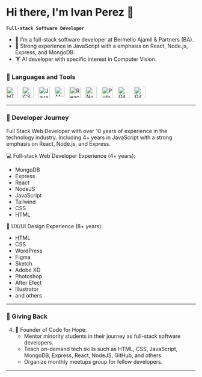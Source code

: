 # Hi there, I'm Ivan Perez 👋 

**`Full-stack Software Developer`**

- 🚢 I’m a full-stack software developer at Bermello Ajamil & Partners (BA).
- 🌱 Strong experience in JavaScript with a emphasis on React, Node.js, Express, and MongoDB.
- 🏋️ AI developer with specific interest in Computer Vision.

### 🧰 Languages and Tools

<img align="left" alt="HTML" width="30px" style="padding-right:10px;" src="https://cdn.jsdelivr.net/gh/devicons/devicon/icons/html5/html5-plain.svg" />
<img align="left" alt="CSS" width="30px" style="padding-right:10px;" src="https://cdn.jsdelivr.net/gh/devicons/devicon/icons/css3/css3-plain.svg" />
<img align="left" alt="JavaScript" width="30px" style="padding-right:10px;" src="https://cdn.jsdelivr.net/gh/devicons/devicon/icons/javascript/javascript-plain.svg" />
<img align="left" alt="MongoDB" width="26px" src="https://cdn.jsdelivr.net/gh/devicons/devicon/icons/mongodb/mongodb-original.svg" style="padding-right:10px;" />
<img align="left" alt="React" width="30px" style="padding-right:10px;" src="https://cdn.jsdelivr.net/gh/devicons/devicon/icons/react/react-original.svg" />
<img align="left" alt="NodeJS" width="30px" style="padding-right:10px;" src="https://cdn.jsdelivr.net/gh/devicons/devicon/icons/nodejs/nodejs-original.svg" />
<img align="left" alt="Python" width="30px" style="padding-right:10px;" src="https://cdn.jsdelivr.net/gh/devicons/devicon/icons/python/python-plain.svg" />
<img align="left" alt="Git" width="30px" style="padding-right:10px;" src="https://cdn.jsdelivr.net/gh/devicons/devicon/icons/git/git-original.svg" />
<img align="left" alt="GitHub" width="30px" style="padding-right:10px;" src="https://user-images.githubusercontent.com/3369400/139447912-e0f43f33-6d9f-45f8-be46-2df5bbc91289.png"  />
<br />
<br />

---
### 🏅 Developer Journey

Full Stack Web Developer with over 10 years of experience in the technology
industry. Including 4+ years in JavaScript with a strong emphasis on React,
Node.js, and Express.

💻 Full-stack Web Developer Experience (4+ years):
   - MongoDB
   - Express
   - React
   - NodeJS
   - JavaScript
   - Tailwind
   - CSS
   - HTML

 🚀 UX/UI Design Experience (8+ years):
   - HTML
   - CSS
   - WordPress
   - Figma
   - Sketch
   - Adobe XD
   - Photoshop
   - After Efect
   - Illustrator
   - and others

---

### 🌱 Giving Back

<!-- LATEST-PROJECT-LIST:START -->
4. 🌱 Founder of Code for Hope:
   - Mentor minority students in their journey as full-stack software developers.
   - Teach on-demand tech skills such as HTML, CSS, JavaScript, MongoDB, Express, React, NodeJS, GitHub, and others.
   - Organize monthly meetups group for fellow developers.
<!-- LATEST-PROJECT-LIST:END -->
---

</details>
